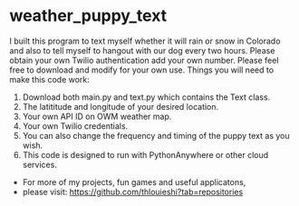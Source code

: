 # weather_puppy_text
I built this program to text myself whether it will rain or snow in Colorado and also to tell myself to hangout with our dog every two hours.
Please obtain your own Twilio authentication add your own number.
Please feel free to download and modify for your own use. 
Things you will need to make this code work:
1) Download both main.py and text.py which contains the Text class.
2) The latititude and longitude of your desired location. 
3) Your own API ID on OWM weather map.
4) Your own Twilio credentials. 
5) You can also change the frequency and timing of the puppy text as you wish.
6) This code is designed to run with PythonAnywhere or other cloud services.

- For more of my projects, fun games and useful applicatons, 
- please visit: https://github.com/thlouieshi?tab=repositories
